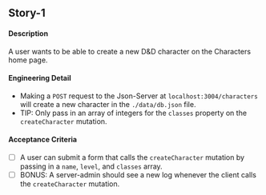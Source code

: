 ## Story-1 

#### Description
A user wants to be able to create a new D&D character on the Characters home page.

#### Engineering Detail
* Making a `POST` request to the Json-Server at `localhost:3004/characters` will create a new character in the `./data/db.json` file.
* TIP: Only pass in an array of integers for the `classes` property on the `createCharacter` mutation.

#### Acceptance Criteria

- [ ] A user can submit a form that calls the `createCharacter` mutation by passing in a `name`, `level`, and `classes` array.
- [ ] BONUS: A server-admin should see a new log whenever the client calls the `createCharacter` mutation.
